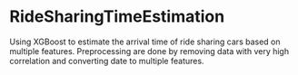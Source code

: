 # RideSharingTimeEstimation
Using XGBoost to estimate the arrival time of ride sharing cars based on multiple features.
Preprocessing are done by removing data with very high correlation and converting date to multiple features.
